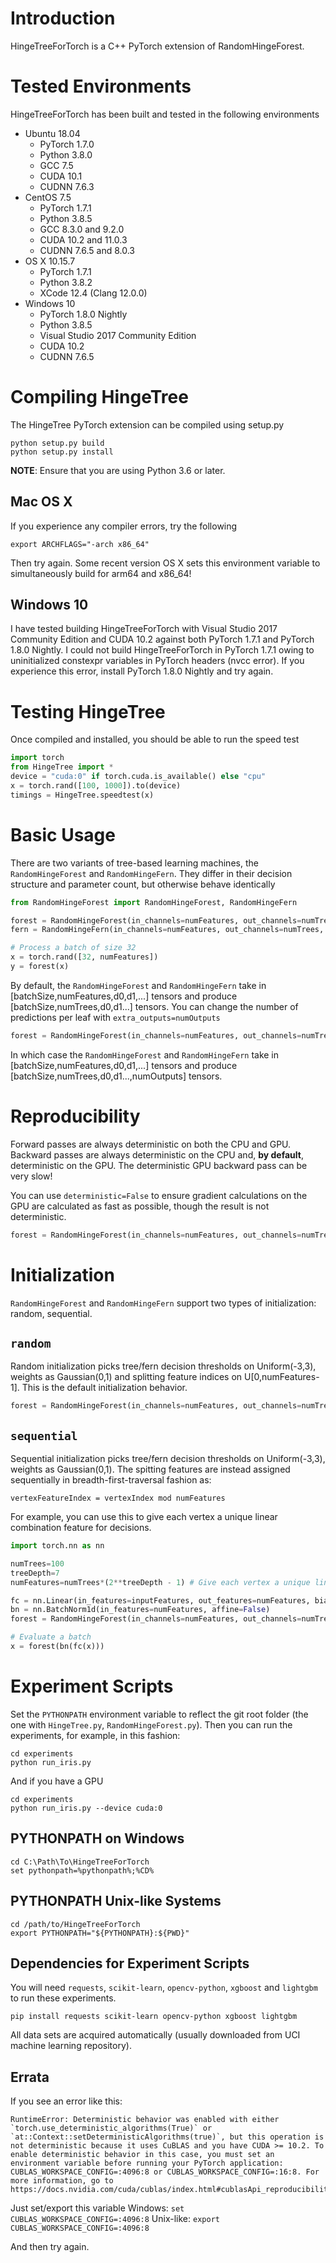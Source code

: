 # Introduction
HingeTreeForTorch is a C++ PyTorch extension of RandomHingeForest.

# Tested Environments
HingeTreeForTorch has been built and tested in the following environments
- Ubuntu 18.04
  - PyTorch 1.7.0
  - Python 3.8.0
  - GCC 7.5
  - CUDA 10.1
  - CUDNN 7.6.3
- CentOS 7.5
  - PyTorch 1.7.1
  - Python 3.8.5
  - GCC 8.3.0 and 9.2.0
  - CUDA 10.2 and 11.0.3
  - CUDNN 7.6.5 and 8.0.3
- OS X 10.15.7
  - PyTorch 1.7.1
  - Python 3.8.2
  - XCode 12.4 (Clang 12.0.0)
- Windows 10
  - PyTorch 1.8.0 Nightly
  - Python 3.8.5
  - Visual Studio 2017 Community Edition
  - CUDA 10.2
  - CUDNN 7.6.5

# Compiling HingeTree
The HingeTree PyTorch extension can be compiled using setup.py
```shell
python setup.py build
python setup.py install
```

**NOTE**: Ensure that you are using Python 3.6 or later.

## Mac OS X
If you experience any compiler errors, try the following
```shell
export ARCHFLAGS="-arch x86_64"
```
Then try again. Some recent version OS X sets this environment variable to simultaneously build for arm64 and x86_64!

## Windows 10
I have tested building HingeTreeForTorch with Visual Studio 2017 Community Edition and CUDA 10.2 against both PyTorch 1.7.1 and PyTorch 1.8.0 Nightly. I could not build HingeTreeForTorch in PyTorch 1.7.1 owing to uninitialized constexpr variables in PyTorch headers (nvcc error). If you experience this error, install PyTorch 1.8.0 Nightly and try again.

# Testing HingeTree
Once compiled and installed, you should be able to run the speed test
```py
import torch
from HingeTree import *
device = "cuda:0" if torch.cuda.is_available() else "cpu"
x = torch.rand([100, 1000]).to(device)
timings = HingeTree.speedtest(x)
```

# Basic Usage
There are two variants of tree-based learning machines, the `RandomHingeForest` and `RandomHingeFern`. They differ in their decision structure and parameter count, but otherwise behave identically

```py
from RandomHingeForest import RandomHingeForest, RandomHingeFern

forest = RandomHingeForest(in_channels=numFeatures, out_channels=numTrees, depth=treeDepth)
fern = RandomHingeFern(in_channels=numFeatures, out_channels=numTrees, depth=fernDepth)

# Process a batch of size 32
x = torch.rand([32, numFeatures])
y = forest(x)
```
By default, the `RandomHingeForest` and `RandomHingeFern` take in \[batchSize,numFeatures,d0,d1,...\] tensors and produce \[batchSize,numTrees,d0,d1...\] tensors. You can change the number of predictions per leaf with `extra_outputs=numOutputs`
```py
forest = RandomHingeForest(in_channels=numFeatures, out_channels=numTrees, depth=treeDepth, extra_outputs=numOutputs) # Predict numOutputs values per tree
```
In which case the `RandomHingeForest` and `RandomHingeFern` take in \[batchSize,numFeatures,d0,d1,...\] tensors and produce \[batchSize,numTrees,d0,d1...,numOutputs\] tensors.

# Reproducibility
Forward passes are always deterministic on both the CPU and GPU. Backward passes are always deterministic on the CPU and, **by default**, deterministic on the GPU. The deterministic GPU backward pass can be very slow!

You can use `deterministic=False` to ensure gradient calculations on the GPU are calculated as fast as possible, though the result is not deterministic.
```py
forest = RandomHingeForest(in_channels=numFeatures, out_channels=numTrees, depth=treeDepth, deterministic=False)
```

# Initialization
`RandomHingeForest` and `RandomHingeFern` support two types of initialization: random, sequential.

## `random`
Random initialization picks tree/fern decision thresholds on Uniform(-3,3), weights as Gaussian(0,1) and splitting feature indices on U\[0,numFeatures-1\]. This is the default initialization behavior.

```py
forest = RandomHingeForest(in_channels=numFeatures, out_channels=numTrees, depth=treeDepth, init_type="random")
```

## `sequential`
Sequential initialization picks tree/fern decision thresholds on Uniform(-3,3), weights as Gaussian(0,1). The spitting features are instead assigned sequentially in breadth-first-traversal fashion as:
```
vertexFeatureIndex = vertexIndex mod numFeatures
```
For example, you can use this to give each vertex a unique linear combination feature for decisions.
```py
import torch.nn as nn

numTrees=100
treeDepth=7
numFeatures=numTrees*(2**treeDepth - 1) # Give each vertex a unique linear combination feature

fc = nn.Linear(in_features=inputFeatures, out_features=numFeatures, bias=False)
bn = nn.BatchNorm1d(in_features=numFeatures, affine=False)
forest = RandomHingeForest(in_channels=numFeatures, out_channels=numTrees, depth=treeDepth, init_type="sequential")

# Evaluate a batch
x = forest(bn(fc(x)))
```

# Experiment Scripts
Set the `PYTHONPATH` environment variable to reflect the git root folder (the one with `HingeTree.py`, `RandomHingeForest.py`). Then you can run the experiments, for example, in this fashion:

```shell
cd experiments
python run_iris.py
```

And if you have a GPU
```shell
cd experiments
python run_iris.py --device cuda:0
```

## PYTHONPATH on Windows
```
cd C:\Path\To\HingeTreeForTorch
set pythonpath=%pythonpath%;%CD%
```

## PYTHONPATH Unix-like Systems
```shell
cd /path/to/HingeTreeForTorch
export PYTHONPATH="${PYTHONPATH}:${PWD}"
```

## Dependencies for Experiment Scripts
You will need `requests`, `scikit-learn`, `opencv-python`, `xgboost` and `lightgbm` to run these experiments.
```shell
pip install requests scikit-learn opencv-python xgboost lightgbm
```

All data sets are acquired automatically (usually downloaded from UCI machine learning repository).

## Errata 
If you see an error like this:
```
RuntimeError: Deterministic behavior was enabled with either `torch.use_deterministic_algorithms(True)` or `at::Context::setDeterministicAlgorithms(true)`, but this operation is not deterministic because it uses CuBLAS and you have CUDA >= 10.2. To enable deterministic behavior in this case, you must set an environment variable before running your PyTorch application: CUBLAS_WORKSPACE_CONFIG=:4096:8 or CUBLAS_WORKSPACE_CONFIG=:16:8. For more information, go to https://docs.nvidia.com/cuda/cublas/index.html#cublasApi_reproducibility
```
Just set/export this variable
Windows: `set CUBLAS_WORKSPACE_CONFIG=:4096:8`
Unix-like: `export CUBLAS_WORKSPACE_CONFIG=:4096:8`

And then try again.


